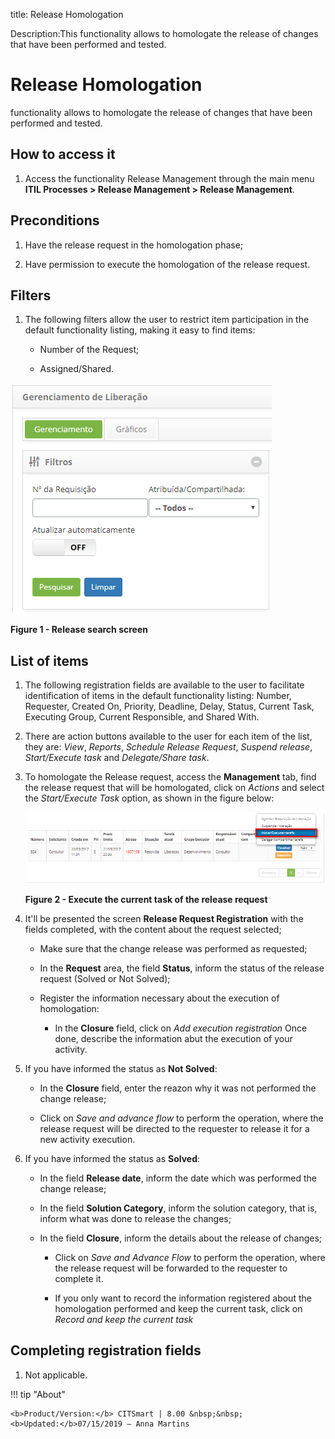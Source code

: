 title: Release Homologation

Description:This functionality allows to homologate the release of changes that have been performed and tested.

# Release Homologation

functionality allows to homologate the release of changes that have been
performed and tested.

How to access it
------------

1.  Access the functionality Release Management through the main menu
    **ITIL Processes > Release Management > Release Management**.

Preconditions
-------------

1.  Have the release request in the homologation phase;

2.  Have permission to execute the homologation of the release request.

Filters
-------

1.  The following filters allow the user to restrict item participation in 
    the default functionality listing, making it easy to find items:

    -  Number of the Request;

    -  Assigned/Shared.

![Create](images/homologation-1.png)

**Figure 1 - Release search screen**

List of items
-----------------

1.  The following registration fields are available to the user to facilitate 
    identification of items in the default functionality listing: Number, 
    Requester, Created On, Priority, Deadline, Delay, Status, Current Task, 
    Executing Group, Current Responsible, and Shared With.

2.  There are action buttons available to the user for each item of the list,
    they are: *View*, *Reports*, *Schedule Release Request*, *Suspend release*,
    *Start/Execute task* and *Delegate/Share task*.

3.  To homologate the Release request, access the **Management** tab, 
    find the release request that will be homologated, click on *Actions* 
    and select the *Start/Execute Task* option, as shown in the figure below:

    ![Create](images/homologation-2.png)

    **Figure 2 - Execute the current task of the release request**

1.  It'll be presented the screen **Release Request Registration** with the fields
    completed, with the content about the request selected;

    -  Make sure that the change release was performed as requested;

    -  In the **Request** area, the field **Status**, inform the status of the
    release request (Solved or Not Solved);

    -  Register the information necessary about the execution of homologation:

        -  In the **Closure** field, click on *Add execution registration*
           Once done, describe the information abut the execution of your
           activity.

1.  If you have informed the status as **Not Solved**:

    -  In the **Closure** field, enter the reazon why it was not performed the change
    release;

    -  Click on *Save and advance flow* to perform the operation, where the release
    request will be directed to the requester to release it for a new activity execution.

1.  If you have informed the status as **Solved**:

    -  In the field **Release date**, inform the date which was performed the change release;

    -  In the field **Solution Category**, inform the solution category, that is,
    inform what was done to release the changes;

    -  In the field **Closure**, inform the details about the release of changes;

         -  Click on *Save and Advance Flow* to perform the operation, where the release
            request will be forwarded to the requester to complete it.

         -  If you only want to record the information registered about the homologation 
            performed and keep the current task, click on *Record and keep the current task*

Completing registration fields
-----------------------------------

1.  Not applicable.

!!! tip "About"

    <b>Product/Version:</b> CITSmart | 8.00 &nbsp;&nbsp;
    <b>Updated:</b>07/15/2019 – Anna Martins

